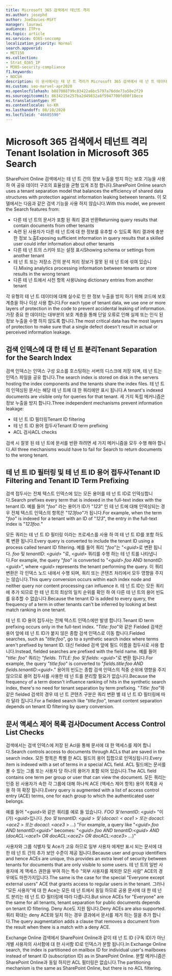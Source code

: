 ```yaml
---
title: Microsoft 365 검색에서 테넌트 격리
ms.author: josephd
author: JoeDavies-MSFT
manager: laurawi
audience: ITPro
ms.topic: article
ms.service: O365-seccomp
localization_priority: Normal
search.appverid:
- MET150
ms.collection:
- Strat_O365_IP
- M365-security-compliance
f1.keywords:
- NOCSH
description: 이 문서에서는 테 넌 트 격리가 Microsoft 365 검색에서 테 넌 트 데이터를 분리 하는 방법에 대 한 설명을 찾습니다.
ms.custom: seo-marvel-apr2020
ms.openlocfilehash: b887088799c83422a6bc5797a76dde73a58e2f29
ms.sourcegitcommit: 8634215e257ba2d49832a8f5947700fd00f18ece
ms.translationtype: MT
ms.contentlocale: ko-KR
ms.lasthandoff: 08/10/2020
ms.locfileid: "46605590"
---
```

# <a name="tenant-isolation-in-microsoft-365-search"></a><span data-ttu-id="57389-103">Microsoft 365 검색에서 테넌트 격리</span><span class="sxs-lookup"><span data-stu-id="57389-103">Tenant Isolation in Microsoft 365 Search</span></span>

<span data-ttu-id="57389-104">SharePoint Online 검색에서는 테 넌 트 간의 정보 누출을 방지 하는 보호 기능을 사용 하 여 공유 데이터 구조의 효율성을 균형 있게 조정 합니다.</span><span class="sxs-lookup"><span data-stu-id="57389-104">SharePoint Online search uses a tenant separation model that balances the efficiency of shared data structures with protection against information leaking between tenants.</span></span> <span data-ttu-id="57389-105">이 모델에서는 다음과 같은 검색 기능을 사용 하지 않습니다.</span><span class="sxs-lookup"><span data-stu-id="57389-105">With this model, we prevent the Search features from:</span></span>

- <span data-ttu-id="57389-106">다른 테 넌 트의 문서가 포함 된 쿼리 결과 반환</span><span class="sxs-lookup"><span data-stu-id="57389-106">Returning query results that contain documents from other tenants</span></span>
- <span data-ttu-id="57389-107">숙련 된 사용자가 다른 테 넌 트에 대 한 정보를 유추할 수 있도록 쿼리 결과에 충분 한 정보 노출</span><span class="sxs-lookup"><span data-stu-id="57389-107">Exposing sufficient information in query results that a skilled user could infer information about other tenants</span></span>
- <span data-ttu-id="57389-108">다른 테 넌 트의 스키마 또는 설정 표시</span><span class="sxs-lookup"><span data-stu-id="57389-108">Showing schema or settings from another tenant</span></span>
- <span data-ttu-id="57389-109">테 넌 트 또는 저장소 간의 분석 처리 정보가 잘못 된 테 넌 트에 섞여 있습니다.</span><span class="sxs-lookup"><span data-stu-id="57389-109">Mixing analytics processing information between tenants or store results in the wrong tenant</span></span>
- <span data-ttu-id="57389-110">다른 테 넌 트에서 사전 항목 사용</span><span class="sxs-lookup"><span data-stu-id="57389-110">Using dictionary entries from another tenant</span></span>

<span data-ttu-id="57389-111">각 유형의 테 넌 트 데이터에 대해 실수로 인 한 정보 누출을 방지 하기 위해 코드에 보호 계층을 하나 이상 사용 합니다.</span><span class="sxs-lookup"><span data-stu-id="57389-111">For each type of tenant data, we use one or more layers of protection in the code to prevent accidental leaking of information.</span></span> <span data-ttu-id="57389-112">가장 중요 한 데이터는 대부분의 보호 계층을 통해 단일 오류로 인해 실제 또는 인식 된 정보 누출을 수행 하지 않도록 합니다.</span><span class="sxs-lookup"><span data-stu-id="57389-112">The most critical data has the most layers of protection to make sure that a single defect doesn't result in actual or perceived information leakage.</span></span>

## <a name="tenant-separation-for-the-search-index"></a><span data-ttu-id="57389-113">검색 인덱스에 대 한 테 넌 트 분리</span><span class="sxs-lookup"><span data-stu-id="57389-113">Tenant Separation for the Search Index</span></span>

<span data-ttu-id="57389-114">검색 인덱스는 인덱스 구성 요소를 호스팅하는 서버의 디스크에 저장 되며, 테 넌 트는 인덱스 파일을 공유 합니다.</span><span class="sxs-lookup"><span data-stu-id="57389-114">The search index is stored on disk in the servers hosting the index components and the tenants share the index files.</span></span> <span data-ttu-id="57389-115">테 넌 트의 인덱싱된 문서는 해당 테 넌 트에 대 한 쿼리에만 표시 됩니다.</span><span class="sxs-lookup"><span data-stu-id="57389-115">A tenant's indexed documents are visible only for queries for that tenant.</span></span> <span data-ttu-id="57389-116">세 가지 독립 메커니즘은 정보 누출을 방지 합니다.</span><span class="sxs-lookup"><span data-stu-id="57389-116">Three independent mechanisms prevent information leakage:</span></span>

- <span data-ttu-id="57389-117">테 넌 트 ID 필터링</span><span class="sxs-lookup"><span data-stu-id="57389-117">Tenant ID filtering</span></span>
- <span data-ttu-id="57389-118">테 넌 트 ID 용어 접두사</span><span class="sxs-lookup"><span data-stu-id="57389-118">Tenant ID term prefixing</span></span>
- <span data-ttu-id="57389-119">ACL 검사</span><span class="sxs-lookup"><span data-stu-id="57389-119">ACL checks</span></span>

<span data-ttu-id="57389-120">검색 시 잘못 된 테 넌 트에 문서를 반환 하려면 세 가지 메커니즘을 모두 수행 해야 합니다.</span><span class="sxs-lookup"><span data-stu-id="57389-120">All three mechanisms would have to fail for Search to return documents to the wrong tenant.</span></span>

## <a name="tenant-id-filtering-and-tenant-id-term-prefixing"></a><span data-ttu-id="57389-121">테 넌 트 ID 필터링 및 테 넌 트 ID 용어 접두사</span><span class="sxs-lookup"><span data-stu-id="57389-121">Tenant ID Filtering and Tenant ID Term Prefixing</span></span>

<span data-ttu-id="57389-122">검색 접두사는 전체 텍스트 인덱스에 있는 모든 용어를 테 넌 트 ID로 인덱싱합니다.</span><span class="sxs-lookup"><span data-stu-id="57389-122">Search prefixes every term that is indexed in the full-text index with the tenant ID.</span></span> <span data-ttu-id="57389-123">예를 들어 "*foo*" 라는 용어가 ID가 "*123*" 인 테 넌 트에 대해 인덱싱되는 경우 전체 텍스트 인덱스의 항목은 "*123foo*"가 됩니다.</span><span class="sxs-lookup"><span data-stu-id="57389-123">For example, when the term "*foo*" is indexed for a tenant with an ID of "*123*", the entry in the full-text index is "*123foo.*"</span></span>

<span data-ttu-id="57389-124">모든 쿼리는 테 넌 트 ID 필터링 이라는 프로세스를 사용 하 여 테 넌 트 ID를 포함 하도록 변환 됩니다.</span><span class="sxs-lookup"><span data-stu-id="57389-124">Every query is converted to include the tenant ID using a process called tenant ID filtering.</span></span> <span data-ttu-id="57389-125">예를 들어 쿼리 "*foo*"는 "<*guid*>로 변환 됩니다. *foo* 및 *tenantID*: <*guid*> "로, <*guid*> 쿼리를 수행 하는 테 넌 트를 나타냅니다.</span><span class="sxs-lookup"><span data-stu-id="57389-125">For example, the query "*foo*" is converted to "<*guid*>.*foo* AND *tenantID*:<*guid*>", where <*guid*> represents the tenant performing the query.</span></span> <span data-ttu-id="57389-126">이 쿼리 변환은 각 인덱스 노드 내에서 수행 되며, 쿼리 또는 콘텐츠 처리에서 모두 영향을 주지는 않습니다.</span><span class="sxs-lookup"><span data-stu-id="57389-126">This query conversion occurs within each index node and neither query nor content processing can influence it.</span></span> <span data-ttu-id="57389-127">테 넌 트 ID는 모든 쿼리에 추가 되므로 한 테 넌 트의 최상의 일치 순위를 확인 하 여 다른 테 넌 트의 용어 빈도를 유추할 수 없습니다.</span><span class="sxs-lookup"><span data-stu-id="57389-127">Because the tenant ID is added to every query, the frequency of a term in other tenants can't be inferred by looking at best match ranking in one tenant.</span></span>

<span data-ttu-id="57389-128">테 넌 트 ID 용어 접두사는 전체 텍스트 인덱스에만 발생 합니다.</span><span class="sxs-lookup"><span data-stu-id="57389-128">Tenant ID term prefixing occurs only in the full-text index.</span></span> <span data-ttu-id="57389-129">"*Title: foo*"와 같은 Fielded 검색은 용어 앞에 테 넌 트 ID가 붙지 않은 종합 검색 인덱스로 이동 합니다.</span><span class="sxs-lookup"><span data-stu-id="57389-129">Fielded searches, such as "*title:foo*", go to a synthetic search index where terms aren't prefixed by tenant ID.</span></span> <span data-ttu-id="57389-130">대신 fielded 검색 앞에 필드 이름을 접두사로 사용 합니다.</span><span class="sxs-lookup"><span data-stu-id="57389-130">Instead, fielded searches are prefixed with the field name.</span></span> <span data-ttu-id="57389-131">예를 들어 "*title: foo*" 쿼리는 "*fields. TITLE: foo 및 fields*: <*guid*>"로 변환 됩니다.</span><span class="sxs-lookup"><span data-stu-id="57389-131">For example, the query "*title:foo*" is converted to "*fields.title:foo AND fields.tenantID*:<*guid*>."</span></span> <span data-ttu-id="57389-132">용어의 빈도는 종합 검색 인덱스의 적중 순위에 영향을 주지 않으므로 용어 접두사를 사용한 테 넌 트를 분리할 필요가 없습니다.</span><span class="sxs-lookup"><span data-stu-id="57389-132">Because the frequency of a term doesn't influence ranking of hits in the synthetic search index, there's no need for tenant separation by term prefixing.</span></span> <span data-ttu-id="57389-133">"*Title: foo*"와 같은 fielded 검색의 경우 테 넌 트 콘텐츠 구분은 쿼리 변환 별 테 넌 트 ID 필터링에 따라 달라 집니다.</span><span class="sxs-lookup"><span data-stu-id="57389-133">For a fielded search like "*title:foo*", tenant content separation depends on tenant ID filtering by query conversion.</span></span>

## <a name="document-access-control-list-checks"></a><span data-ttu-id="57389-134">문서 액세스 제어 목록 검사</span><span class="sxs-lookup"><span data-stu-id="57389-134">Document Access Control List Checks</span></span>

<span data-ttu-id="57389-135">검색에서는 검색 인덱스에 저장 된 Acl을 통해 문서에 대 한 액세스를 제어 합니다.</span><span class="sxs-lookup"><span data-stu-id="57389-135">Search controls access to documents through ACLs that are saved in the search index.</span></span> <span data-ttu-id="57389-136">모든 항목은 특별 한 ACL 필드의 용어 집합으로 인덱싱됩니다.</span><span class="sxs-lookup"><span data-stu-id="57389-136">Every item is indexed with a set of terms in a special ACL field.</span></span> <span data-ttu-id="57389-137">ACL 필드에는 문서를 볼 수 있는 그룹 또는 사용자 당 하나의 용어가 포함 되어 있습니다.</span><span class="sxs-lookup"><span data-stu-id="57389-137">The ACL field contains one term per group or user that can view the document.</span></span> <span data-ttu-id="57389-138">모든 쿼리는 인증 된 사용자가 속한 각 그룹에 대해 하나씩 ACE (액세스 제어 항목) 용어 목록을 사용 하 여 확장 됩니다.</span><span class="sxs-lookup"><span data-stu-id="57389-138">Every query is augmented with a list of access control entry (ACE) terms, one for each group to which the authenticated user belongs.</span></span>

<span data-ttu-id="57389-139">예를 들어 "<*guid*>와 같은 쿼리를 예로 들 있습니다. *FOO 및 tenantID*: <*guid*> "이 (가) <*guid*>입니다. *foo 및 tenantID*: <*guid* >  *및* (*docacl:* < *ace1* >  *또는 docacl*: <*ace2* >  *또는 docacl*: <*ace3* >  *...*) "</span><span class="sxs-lookup"><span data-stu-id="57389-139">For example, a query like "<*guid*>.*foo AND tenantID*:<*guid*>" becomes: "<*guid*>.*foo AND tenantID*:<*guid*> *AND* (*docACL:*<*ace1*> *OR docACL*:<*ace2*> *OR docACL*:<*ace3*> *...*)"</span></span>

<span data-ttu-id="57389-140">사용자와 그룹 식별자 및 Ace가 고유 하므로 일부 사용자 에게만 표시 되는 문서에 대 한 테 넌 트 간의 추가 보안 수준이 제공 됩니다.</span><span class="sxs-lookup"><span data-stu-id="57389-140">Because user and group identifiers and hence ACEs are unique, this provides an extra level of security between tenants for documents that are only visible to some users.</span></span> <span data-ttu-id="57389-141">테 넌 트의 일반 사용자에 게 액세스 권한을 부여 하는 특수 "외부 사용자를 제외한 모든 사람" ACE의 경우에도 마찬가지입니다.</span><span class="sxs-lookup"><span data-stu-id="57389-141">The same is the case for the special "Everyone except external users" ACE that grants access to regular users in the tenant.</span></span> <span data-ttu-id="57389-142">그러나 "모든 사용자"에 대 한 Ace는 모든 테 넌 트에서 동일 하므로 공용 문서에 대 한 테 넌 트 분리는 테 넌 트 ID 필터링에 따라 다릅니다.</span><span class="sxs-lookup"><span data-stu-id="57389-142">But since ACEs for "Everyone" are the same for all tenants, tenant separation for public documents depends on tenant ID filtering.</span></span> <span data-ttu-id="57389-143">Deny Ace도 지원 됩니다.</span><span class="sxs-lookup"><span data-stu-id="57389-143">Deny ACEs are also supported.</span></span> <span data-ttu-id="57389-144">쿼리 확대는 deny ACE와 일치 하는 경우 결과에서 문서를 제거 하는 절을 추가 합니다.</span><span class="sxs-lookup"><span data-stu-id="57389-144">The query augmentation adds a clause that removes a document from the result when there is a match with a deny ACE.</span></span>

<span data-ttu-id="57389-145">Exchange Online 검색에서 SharePoint Online과 같이 테 넌 트 ID (구독 ID)가 아닌 개별 사용자의 사서함에 대 한 사서함 ID로 인덱스가 분할 됩니다.</span><span class="sxs-lookup"><span data-stu-id="57389-145">In Exchange Online search, the index is partitioned on mailbox ID for individual user's mailboxes instead of tenant ID (subscription ID) as in SharePoint Online.</span></span> <span data-ttu-id="57389-146">분할 메커니즘은 SharePoint Online과 동일 하지만 ACL 필터링은 없습니다.</span><span class="sxs-lookup"><span data-stu-id="57389-146">The partitioning mechanism is the same as SharePoint Online, but there is no ACL filtering.</span></span>
